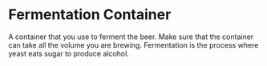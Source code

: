 # Fermentation Container
A container that you use to ferment the beer.
Make sure that the container can take all the volume you are brewing.
Fermentation is the process where yeast eats sugar to produce alcohol.